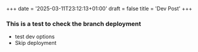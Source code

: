 +++
date = '2025-03-11T23:12:13+01:00'
draft = false
title = 'Dev Post'
+++

### This is a test to check the branch deployment
- test dev options
- Skip deployment